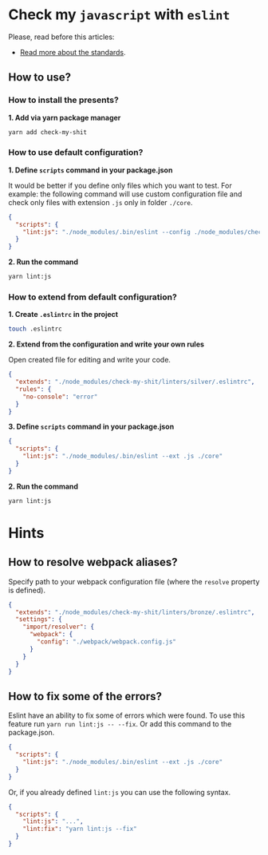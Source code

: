 # Check my `javascript` with `eslint`

Please, read before this articles:
- [Read more about the standards](/docs/linters/readme.md#standards).


## How to use?
### How to install the presents?

**1. Add via yarn package manager**

```bash
yarn add check-my-shit
```

### How to use default configuration?

**1. Define `scripts` command in your package.json**

It would be better if you define only files which you want to test.
For example: the following command will use custom configuration file and check only files with extension `.js` only in folder `./core`.

```json
{
  "scripts": {
    "lint:js": "./node_modules/.bin/eslint --config ./node_modules/check-my-shit/linters/silver/.eslintrc --ext .js  ./core"
  }
}
```

**2. Run the command**

```bash
yarn lint:js 
```

### How to extend from default configuration?
**1. Create `.eslintrc` in the project**

```bash
touch .eslintrc
```

**2. Extend from the configuration and write your own rules**

Open created file for editing and write your code.

```json
{
  "extends": "./node_modules/check-my-shit/linters/silver/.eslintrc",
  "rules": {
    "no-console": "error"
  }
}
```

**3. Define `scripts` command in your package.json**

```json
{
  "scripts": {
    "lint:js": "./node_modules/.bin/eslint --ext .js ./core"
  }
}
```

**2. Run the command**

```bash
yarn lint:js 
```

# Hints

## How to resolve webpack aliases?

Specify path to your webpack configuration file (where the `resolve` property is defined).

```json
{
  "extends": "./node_modules/check-my-shit/linters/bronze/.eslintrc",
  "settings": {
    "import/resolver": {
      "webpack": {
        "config": "./webpack/webpack.config.js"
      }
    }
  }
}
```

## How to fix some of the errors?

Eslint have an ability to fix some of errors which were found.
To use this feature run `yarn run lint:js -- --fix`.
Or add this command to the package.json.

```json
{
  "scripts": {
    "lint:js": "./node_modules/.bin/eslint --ext .js ./core"
  }
}
```

Or, if you already defined `lint:js` you can use the following syntax.


```json
{
  "scripts": {
    "lint:js": "...",
    "lint:fix": "yarn lint:js --fix"
  }
}
```
